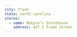 ```yaml
---
city: Tryon
state: north carolina
stores:
  - name: Nature's Storehouse
    address: 427 S Trade Street
---
```

